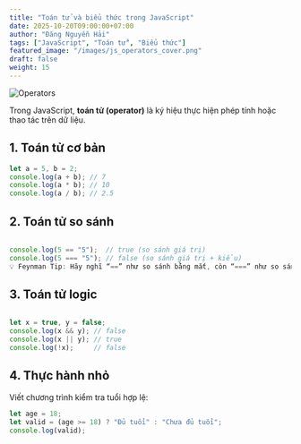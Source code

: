 ```yaml
---
title: "Toán tử và biểu thức trong JavaScript"
date: 2025-10-20T09:00:00+07:00
author: "Đăng Nguyễn Hải"
tags: ["JavaScript", "Toán tử", "Biểu thức"]
featured_image: "/images/js_operators_cover.png"
draft: false
weight: 15
---
```


![Operators](/images/js_operators.png)

Trong JavaScript, **toán tử (operator)** là ký hiệu thực hiện phép tính hoặc thao tác trên dữ liệu.<!--More-->

## 1. Toán tử cơ bản

```javascript
let a = 5, b = 2;
console.log(a + b); // 7
console.log(a * b); // 10
console.log(a / b); // 2.5

```

## 2. Toán tử so sánh

```javascript

console.log(5 == "5");  // true (so sánh giá trị)
console.log(5 === "5"); // false (so sánh giá trị + kiểu)
💡 Feynman Tip: Hãy nghĩ “==” như so sánh bằng mắt, còn “===” như so sánh bằng kính hiển vi (so cả chi tiết kiểu dữ liệu).

```

## 3. Toán tử logic

```javascript

let x = true, y = false;
console.log(x && y); // false
console.log(x || y); // true
console.log(!x);     // false

```

## 4. Thực hành nhỏ
Viết chương trình kiểm tra tuổi hợp lệ:

```javascript
let age = 18;
let valid = (age >= 18) ? "Đủ tuổi" : "Chưa đủ tuổi";
console.log(valid);

```